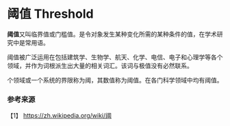 # 阈值 Threshold

**阈值**又叫临界值或门槛值。是令对象发生某种变化所需的某种条件的值，在学术研究中是常用语。

阈值被广泛运用在包括建筑学、生物学、航天、化学、电信、电子和心理学等各个领域，并作为词根派生出大量的相关词汇。该词与极值没有必然联系。

个领域或一个系统的界限称为阈，其数值称为阈值。在各门科学领域中均有阈值。


### 参考来源

【1】  https://zh.wikipedia.org/wiki/阈